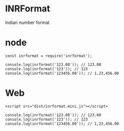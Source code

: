 # INRFormat
Indian number format

# node
	const inrformat = require('inrformat');

	console.log(inrformat('123.00')); // 123.00
	console.log(inrformat('123')); // 123
	console.log(inrformat('123456.00')); // 1,23,456.00


# Web
	<script src="dist/inrformat.mini.js"></script>

	console.log(inrformat('123.00')); // 123.00
	console.log(inrformat('123')); // 123
	console.log(inrformat('123456.00')); // 1,23,456.00
